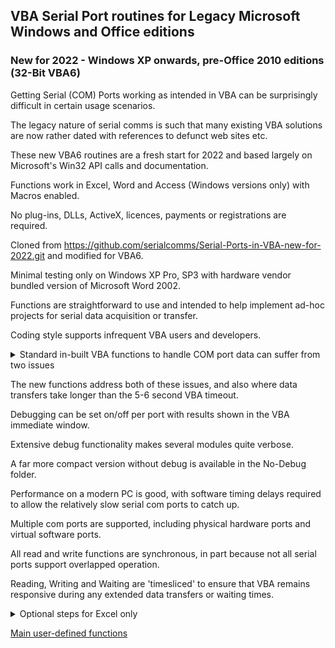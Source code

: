 ## VBA Serial Port routines for Legacy Microsoft Windows and Office editions
### New for 2022 - Windows XP onwards, pre-Office 2010 editions (32-Bit VBA6)

Getting Serial (COM) Ports working as intended in VBA can be surprisingly difficult in certain usage scenarios. 

The legacy nature of serial comms is such that many existing VBA solutions are now rather dated with references to defunct web sites etc. 

These new VBA6 routines are a fresh start for 2022 and based largely on Microsoft's Win32 API calls and documentation. 

Functions work in Excel, Word and Access (Windows versions only) with Macros enabled.

No plug-ins, DLLs, ActiveX, licences, payments or registrations are required.  

Cloned from https://github.com/serialcomms/Serial-Ports-in-VBA-new-for-2022.git and modified for VBA6.

Minimal testing only on Windows XP Pro, SP3 with hardware vendor bundled version of Microsoft Word 2002.

Functions are straightforward to use and intended to help implement ad-hoc projects for serial data acquisition or transfer.

Coding style supports infrequent VBA users and developers.

<details><summary>Standard in-built VBA functions to handle COM port data can suffer from two issues</summary>
<p>

1. Setting port parameters with the VBA open command may not work in some Windows versions e.g.

   `Open "COM1:9600,N,8,1" For Read Access As #1`       \
     _(command line workaround known, settings can revert after reboot)_

2. Attempting to read data when there is none waiting will cause VBA to hang with a 'not responding' message.  
  
   `Get #1, , Read_Data_Byte`  
   
</p>
</details>   
  
The new functions address both of these issues, and also where data transfers take longer than the 5-6 second VBA timeout.

Debugging can be set on/off per port with results shown in the VBA immediate window. 

Extensive debug functionality makes several modules quite verbose. 

A far more compact version without debug is available in the No-Debug folder. 

Performance on a modern PC is good, with software timing delays required to allow the relatively slow serial com ports to catch up. 

Multiple com ports are supported, including physical hardware ports and virtual software ports. 

All read and write functions are synchronous, in part because not all serial ports support overlapped operation.

Reading, Writing and Waiting are 'timesliced' to ensure that VBA remains responsive during any extended data transfers or waiting times. 

<details><summary>Optional steps for Excel only</summary>
<p>

- Remove comment mark before `Option Private Module` to prevent function names appearing in cell formula drop-down lists. 
- Remove comment mark before `Application.Volatile` where indicated to refresh results when functions are used in cells and the worksheet is recalculated (e.g. with F9 key).

</p>
</details>



[Main user-defined functions](Functions/Function_List.md)

